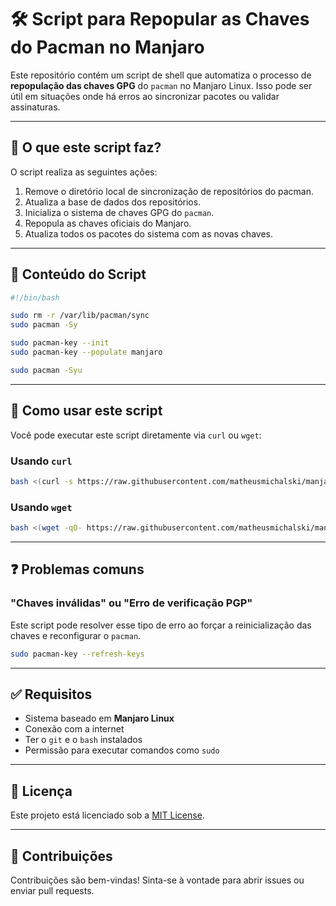 # 🛠️ Script para Repopular as Chaves do Pacman no Manjaro

Este repositório contém um script de shell que automatiza o processo de **repopulação das chaves GPG** do `pacman` no Manjaro Linux. Isso pode ser útil em situações onde há erros ao sincronizar pacotes ou validar assinaturas.

---

## 📌 O que este script faz?

O script realiza as seguintes ações:

1. Remove o diretório local de sincronização de repositórios do pacman.
2. Atualiza a base de dados dos repositórios.
3. Inicializa o sistema de chaves GPG do `pacman`.
4. Repopula as chaves oficiais do Manjaro.
5. Atualiza todos os pacotes do sistema com as novas chaves.

---

## 📁 Conteúdo do Script

```bash
#!/bin/bash

sudo rm -r /var/lib/pacman/sync
sudo pacman -Sy

sudo pacman-key --init
sudo pacman-key --populate manjaro

sudo pacman -Syu
```

---

## 🚀 Como usar este script

Você pode executar este script diretamente via `curl` ou `wget`:

### Usando `curl`

```bash
bash <(curl -s https://raw.githubusercontent.com/matheusmichalski/manjaro-populate-keys.git/main/populate-manjaro-keys.sh)
```

### Usando `wget`

```bash
bash <(wget -qO- https://raw.githubusercontent.com/matheusmichalski/manjaro-populate-keys.git/main/populate-manjaro-keys.sh)
```

---

## ❓ Problemas comuns

### "Chaves inválidas" ou "Erro de verificação PGP"

Este script pode resolver esse tipo de erro ao forçar a reinicialização das chaves e reconfigurar o `pacman`.

```bash
sudo pacman-key --refresh-keys
```

---

## ✅ Requisitos

- Sistema baseado em **Manjaro Linux**
- Conexão com a internet
- Ter o `git` e o `bash` instalados
- Permissão para executar comandos como `sudo`

---

## 📄 Licença

Este projeto está licenciado sob a [MIT License](LICENSE).

---

## 🤝 Contribuições

Contribuições são bem-vindas! Sinta-se à vontade para abrir issues ou enviar pull requests.
